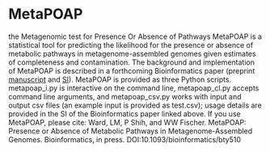 # MetaPOAP
the Metagenomic test for Presence Or Absence of Pathways
MetaPOAP is a statistical tool for predicting the likelihood for the presence or absence of metabolic pathways in metagenome-assembled genomes given estimates of completeness and contamination. The background and implementation of MetaPOAP is described in a forthcoming Bioinformatics paper (preprint <a href="https://drive.google.com/file/d/1XzrLkxwmfTOU1HdJ651f0GC2ufnOGmaY/view">manuscript</a>
 and <a href="https://drive.google.com/file/d/1G1C_2eM4oF6XFYnOGv-ZlKBHUI8CF068/view">SI</a>). 
 MetaPOAP is provided as three Python scripts. metapoap_i.py is interactive on the command line, metapoap_cl.py accepts command line arguments, and metapoap_csv.py works with input and output csv files (an example input is provided as test.csv); usage details are provided in the SI of the Bioinformatics paper linked above. 
If you use MetaPOAP, please cite: 
Ward, LM, P Shih, and WW Fischer. MetaPOAP: Presence or Absence of Metabolic Pathways in Metagenome-Assembled Genomes. Bioinformatics, in press. DOI:10.1093/bioinformatics/bty510
